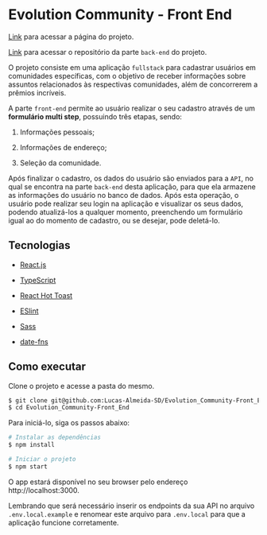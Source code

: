 # Evolution Community - Front End

[Link](https://evolution-community.web.app/) para acessar a página do projeto.

[Link](https://github.com/Lucas-Almeida-SD/Evolution_Community-Back_End) para acessar o repositório da parte `back-end` do projeto.

O projeto consiste em uma aplicação `fullstack` para cadastrar usuários em comunidades específicas, com o objetivo de receber informações sobre assuntos relacionados às respectivas comunidades, além de concorrerem a prêmios incríveis.

A parte `front-end` permite ao usuário realizar o seu cadastro através de um __formulário multi step__, possuindo três etapas, sendo:
    
  1. Informações pessoais;
    
  2. Informações de endereço;

  3. Seleção da comunidade.

Após finalizar o cadastro, os dados do usuário são enviados para a `API`, no qual se encontra na parte `back-end` desta aplicação, para que ela armazene as informações do usuário no banco de dados. Após esta operação, o usuário pode realizar seu login na aplicação e visualizar os seus dados, podendo atualizá-los a qualquer momento, preenchendo um formulário igual ao do momento de cadastro, ou se desejar, pode deletá-lo. 

## Tecnologias

- [React.js](https://pt-br.reactjs.org/)

- [TypeScript](https://www.typescriptlang.org/)

- [React Hot Toast](https://react-hot-toast.com/)

- [ESlint](https://eslint.org/)

- [Sass](https://sass-lang.com/)

- [date-fns](https://date-fns.org/)

## Como executar

Clone o projeto e acesse a pasta do mesmo.

```bash
$ git clone git@github.com:Lucas-Almeida-SD/Evolution_Community-Front_End.git
$ cd Evolution_Community-Front_End
```

Para iniciá-lo, siga os passos abaixo:
```bash
# Instalar as dependências
$ npm install

# Iniciar o projeto
$ npm start
```
O app estará disponível no seu browser pelo endereço http://localhost:3000.

Lembrando que será necessário inserir os endpoints da sua API no arquivo `.env.local.example` e renomear este arquivo para `.env.local` para que a aplicação funcione corretamente.
